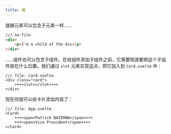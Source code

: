 ```yaml
---
title: 槽
---
```


就跟元素可以包含子元素一样……

```html
/// no-file
<div>
	<p>I'm a child of the div</p>
</div>
```

……组件也可以包含子组件。在给组件添加子组件之前，它需要知道要把这个子组件放在什么位置。我们通过 `slot` 元素实现这点，把它加入到 `Card.svelte` 中：

```svelte
/// file: Card.svelte
<div class="card">
	+++<slot></slot>+++
</div>
```

现在你就可以给卡片添加内容了：

```svelte
/// file: App.svelte
<Card>
	+++<span>Patrick BATEMAN</span>+++
	+++<span>Vice President</span>+++
</Card>
```
